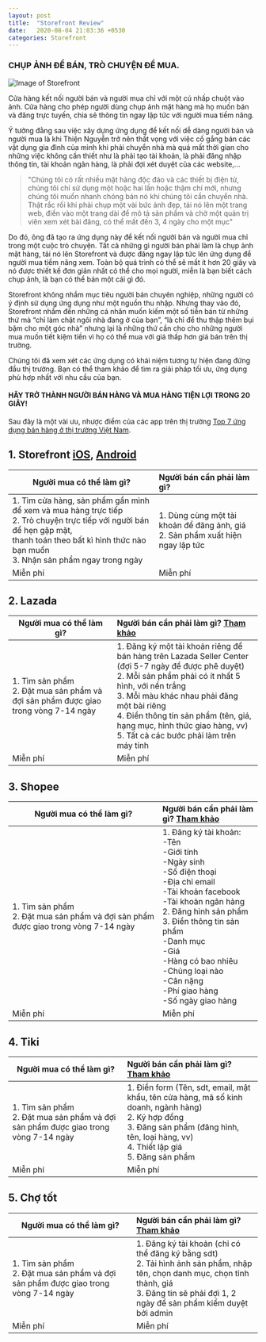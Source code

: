 ```yaml
---
layout: post
title:  "Storefront Review"
date:   2020-08-04 21:03:36 +0530
categories: Storefront
---
```

### CHỤP ẢNH ĐỂ BÁN, TRÒ CHUYỆN ĐỂ MUA.

![Image of Storefront](https://firebasestorage.googleapis.com/v0/b/garagesale-82fb5.appspot.com/o/userguide%2FFeatureGraphic_1_64.jpg?alt=media&token=69d8b965-7ee0-4dc4-831f-7fa61ba4f40c)

Cửa hàng kết nối người bán và người mua chỉ với một cú nhấp chuột vào ảnh. Cửa hàng cho phép người dùng chụp ảnh mặt hàng mà họ muốn bán và đăng trực tuyến, chia sẻ thông tin ngay lập tức với người mua tiềm năng.

Ý tưởng đằng sau việc xây dựng ứng dụng để kết nối dễ dàng người bán và người mua là khi Thiện Nguyễn trở nên thất vọng với việc cố gắng bán các vật dụng gia đình của mình khi phải chuyển nhà mà quá mất thời gian cho những việc không cần thiết như là phải tạo tài khoản, là phải đăng nhập thông tin, tài khoản ngân hàng, là phải đợi xét duyệt của các website,…

> "Chúng tôi có rất nhiều mặt hàng độc đáo và các thiết bị điện tử, chúng tôi chỉ sử dụng một hoặc hai lần hoặc thậm chí mới, nhưng chúng tôi muốn nhanh chóng bán nó khi chúng tôi cần chuyển nhà. Thật rắc rối khi phải chụp một vài bức ảnh đẹp, tải nó lên một trang web, điền vào một trang dài để mô tả sản phẩm và chờ một quản trị viên xem xét bài đăng, có thể mất đến 3, 4 ngày cho một mục"

Do đó, ông đã tạo ra ứng dụng này để kết nối người bán và người mua chỉ trong một cuộc trò chuyện. Tất cả những gì người bán phải làm là chụp ảnh mặt hàng, tải nó lên Storefront và được đăng ngay lập tức lên ứng dụng để người mua tiềm năng xem. Toàn bộ quá trình có thể sẽ mất ít hơn 20 giây và nó được thiết kế đơn giản nhất có thể cho mọi người, miễn là bạn biết cách chụp ảnh, là bạn có thể bán một cái gì đó.

Storefront không nhắm mục tiêu người bán chuyên nghiệp, những người có ý định sử dụng ứng dụng như một nguồn thu nhập. Nhưng thay vào đó, Storefront nhắm đến những cá nhân muốn kiếm một số tiền bán từ những thứ mà “chỉ làm chật ngôi nhà đang ở của bạn”, “là chỉ để thu thập thêm bụi bặm cho một góc nhà” nhưng lại là những thứ cần cho cho những người mua muốn tiết kiệm tiền vì họ có thể mua với giá thấp hơn giá bán trên thị trường.

Chúng tôi đã xem xét các ứng dụng có khái niệm tương tự hiện đang đứng đầu thị trường. Bạn có thể tham khảo để tìm ra giải pháp tối ưu, ứng dụng phù hợp nhất với nhu cầu của bạn.

#### HÃY TRỞ THÀNH NGƯỜI BÁN HÀNG VÀ MUA HÀNG TIỆN LỢI TRONG 20 GIÂY!

Sau đây là một vài ưu, nhược điểm của các app trên thị trường [Top 7 ứng dụng bán hàng ở thị trường Việt Nam][top-7].

## 1. Storefront [iOS][ios], [Android][android]

| Người mua có thể làm gì?        | Người bán cần phải làm gì?          |
| ------------------------------- |:------------------------------------|
| 1. Tìm cửa hàng, sản phẩm gần mình để xem và mua hàng trực tiếp<br>2. Trò chuyện trực tiếp với người bán để hẹn gặp mặt,<br> thanh toán theo bất kì hình thức nào bạn muốn<br>3. Nhận sản phẩm ngay trong ngày | 1. Dùng cùng một tài khoản để đăng ảnh, giá<br>2. Sản phẩm xuất hiện ngay lập tức|
| Miễn phí      | Miễn phí      |


## 2. Lazada

| Người mua có thể làm gì?        | Người bán cần phải làm gì? [Tham khảo][lazada] |
| ------------------------------- |:-----------------------------------------------|
| 1. Tìm sản phẩm<br>2. Đặt mua sản phẩm và đợi sản phẩm được giao trong vòng 7-14 ngày <br>| 1. Đăng ký một tài khoản riêng để bán hàng trên Lazada Seller Center (đợi 5-7 ngày để được phê duyệt)<br>2. Mỗi sản phẩm phải có ít nhất 5 hình, với nền trắng<br>3. Mỗi màu khác nhau phải đăng một bài riêng<br>4. Điền thông tin sản phẩm (tên, giá, hạng mục, hình thức giao hàng, vv)<br>5. Tất cả các bước phải làm trên máy tính|
| Miễn phí      | Miễn phí      |

## 3. Shopee

| Người mua có thể làm gì?        | Người bán cần phải làm gì? [Tham khảo][shopee] |
| ------------------------------- |:-----------------------------------------------|
| 1. Tìm sản phẩm<br>2. Đặt mua sản phẩm và đợi sản phẩm được giao trong vòng 7-14 ngày <br>| 1. Đăng ký tài khoản:<br>-Tên <br>-Giới tính<br>-Ngày sinh<br>-Số điện thoại<br>-Địa chỉ email<br>-Tài khoản facebook<br>-Tài khoản ngân hàng<br>2. Đăng hình sản phẩm<br>3. Điền thông tin sản phẩm<br>-Danh mục<br>-Giá<br>-Hàng có bao nhiêu<br>-Chủng loại nào<br>-Cân nặng<br>-Phí giao hàng<br>-Số ngày giao hàng<br>|
| Miễn phí      | Miễn phí      |

## 4. Tiki

| Người mua có thể làm gì?        | Người bán cần phải làm gì? [Tham khảo][tiki] |
| ------------------------------- |:-----------------------------------------------|
| 1. Tìm sản phẩm<br>2. Đặt mua sản phẩm và đợi sản phẩm được giao trong vòng 7-14 ngày <br>| 1. Điền form (Tên, sdt, email, mật khẩu, tên cửa hàng, mã số kinh doanh, ngành hàng)<br>2. Ký hợp đồng<br>3. Đăng sản phẩm (đăng hình, tên, loại hàng, vv)<br>4. Thiết lập giá<br>5. Đăng sản phẩm|
| Miễn phí      | Miễn phí      |

## 5. Chợ tốt

| Người mua có thể làm gì?        | Người bán cần phải làm gì? [Tham khảo][cho-tot] |
| ------------------------------- |:-----------------------------------------------|
| 1. Tìm sản phẩm<br>2. Đặt mua sản phẩm và đợi sản phẩm được giao trong vòng 7-14 ngày <br>| 1. Đăng ký tài khoản (chỉ có thể đăng ký bằng sdt)<br>2. Tải hình ảnh sản phẩm, nhập tên, chọn danh mục, chọn tỉnh thành, giá<br>3. Đăng tin sẽ phải đợi 1, 2 ngày để sản phẩm kiểm duyệt bởi admin|
| Miễn phí      | Miễn phí      |




[top-7]: https://blog.puziness.com/diem-danh-top-7-app-ban-hang-online-hang-dau-viet-nam/
[lazada]: https://www.sapo.vn/blog/chi-tiet-cach-dang-ky-tai-khoa%CC%89n-mo%CC%89-gian-hang-tren-lazada/
[shopee]: https://chanhtuoi.com/cach-ban-hang-tren-shopee-p1250.html
[tiki]: https://tiki.vn/ban-hang-cung-tiki/cac-buoc-dang-ky
[cho-tot]: https://trogiup.chotot.com/nguoi-ban/cac-buoc-rao-ban-mot-mon-hang/
[ios]: https://apps.apple.com/app/apple-store/id1523431479
[android]: https://play.google.com/store/apps/details?id=com.itchybumr.garagesale&hl=vi


